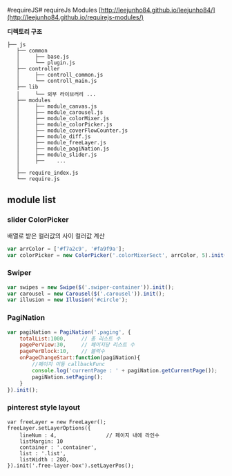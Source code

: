 #requireJS#
requireJs Modules [http://leejunho84.github.io/leejunho84/](http://leejunho84.github.io/requirejs-modules/)

**디렉토리 구조**
```
├── js
   ├── common
   │     ├── base.js
   │     └── plugin.js
   ├── controller
   │     ├── controll_common.js
   │     └── controll_main.js
   ├── lib
   │     └── 외부 라이브러리 ...
   ├── modules
   │     ├── module_canvas.js
   │     ├── module_carousel.js
   │     ├── module_colorMixer.js
   │     ├── module_colorPicker.js
   │     ├── module_coverFlowCounter.js
   │     ├── module_diff.js
   │     ├── module_freeLayer.js
   │     ├── module_pagiNation.js
   │     ├── module_slider.js
   │     ├──    ...
   │
   ├── require_index.js
   └── require.js

```


## module list

### slider ColorPicker
배열로 받은 컬러값의 사이 컬러값 계산

```javascript
var arrColor = ['#f7a2c9', '#fa9f9a'];
var colorPicker = new ColorPicker('.colorMixerSect', arrColor, 5).init().addSlider();
```


### Swiper

```javascript
var swipes = new Swipe($('.swiper-container')).init();
var carousel = new Carousel($('.carousel')).init();
var illusion = new Illusion('#circle');
```


### PagiNation

```javascript
var pagiNation = PagiNation('.paging', {
    totalList:1000,     // 총 리스트 수
    pagePerView:30,     // 페이지당 리스트 수
    pagePerBlock:10,    // 블럭수 
    onPageChangeStart:function(pagiNation){
        //페이지 이동 callbackFunc
        console.log('currentPage : ' + pagiNation.getCurrentPage());
        pagiNation.setPaging();
    }
}).init();
```


### pinterest style layout

```javasciprt
var freeLayer = new FreeLayer();
freeLayer.setLayerOptions({
    lineNum : 4,                // 페이지 내에 라인수
    listMargin: 10
    container : '.container',
    list : '.list',
    listWidth : 280,
}).init('.free-layer-box').setLayerPos();
```
